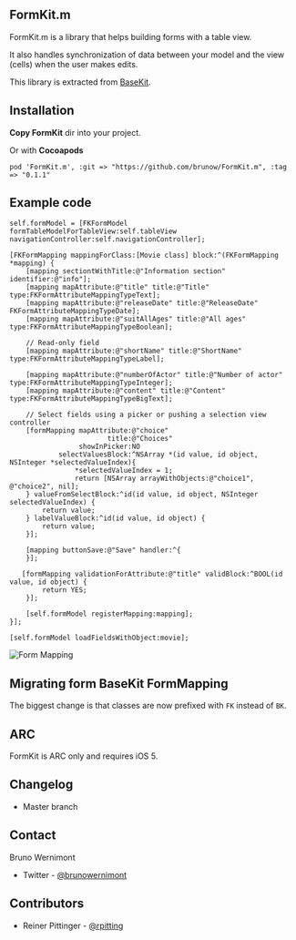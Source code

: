 ## FormKit.m

FormKit.m is a library that helps building forms with a table view.

It also handles synchronization of data between your model and the view (cells) when the user makes edits.

This library is extracted from [BaseKit](https://github.com/brunow/BaseKit).

## Installation

**Copy FormKit** dir into your project.

Or with **Cocoapods**

	pod 'FormKit.m', :git => "https://github.com/brunow/FormKit.m", :tag => "0.1.1"

## Example code

	self.formModel = [FKFormModel formTableModelForTableView:self.tableView navigationController:self.navigationController];
    
    [FKFormMapping mappingForClass:[Movie class] block:^(FKFormMapping *mapping) {
        [mapping sectiontWithTitle:@"Information section" identifier:@"info"];
        [mapping mapAttribute:@"title" title:@"Title" type:FKFormAttributeMappingTypeText];
        [mapping mapAttribute:@"releaseDate" title:@"ReleaseDate" FKFormAttributeMappingTypeDate];
        [mapping mapAttribute:@"suitAllAges" title:@"All ages" type:FKFormAttributeMappingTypeBoolean];
        
        // Read-only field
        [mapping mapAttribute:@"shortName" title:@"ShortName" type:FKFormAttributeMappingTypeLabel];
        
        [mapping mapAttribute:@"numberOfActor" title:@"Number of actor" type:FKFormAttributeMappingTypeInteger];
        [mapping mapAttribute:@"content" title:@"Content" type:FKFormAttributeMappingTypeBigText];
        
        // Select fields using a picker or pushing a selection view controller
        [formMapping mapAttribute:@"choice"
                            title:@"Choices"
                     showInPicker:NO
                selectValuesBlock:^NSArray *(id value, id object, NSInteger *selectedValueIndex){
                    *selectedValueIndex = 1;
                    return [NSArray arrayWithObjects:@"choice1", @"choice2", nil];
        } valueFromSelectBlock:^id(id value, id object, NSInteger selectedValueIndex) {
            return value;
        } labelValueBlock:^id(id value, id object) {
            return value;
        }];
        
        [mapping buttonSave:@"Save" handler:^{
        }];

	   [formMapping validationForAttribute:@"title" validBlock:^BOOL(id value, id object) {
            return YES;
        }];
        
        [self.formModel registerMapping:mapping];
    }];
    
    [self.formModel loadFieldsWithObject:movie];

![Form Mapping](https://github.com/brunow/FormKit.m/raw/master/form-mapping.png)

## Migrating form BaseKit FormMapping

The biggest change is that classes are now prefixed with `FK` instead of `BK`.

## ARC

FormKit is ARC only and requires iOS 5.

## Changelog

- Master branch

## Contact

Bruno Wernimont

- Twitter - [@brunowernimont](http://twitter.com/brunowernimont)

## Contributors

- Reiner Pittinger - [@rpitting](https://twitter.com/rpitting)
